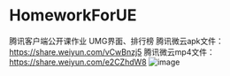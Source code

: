 # HomeworkForUE
腾讯客户端公开课作业
UMG界面、排行榜
腾讯微云apk文件：https://share.weiyun.com/vCwBnzj5
腾讯微云mp4文件：https://share.weiyun.com/e2CZhdW8
![image](https://github.com/mikasa1x/HomeworkForUE/blob/main/%E8%85%BE%E8%AE%AF%E5%AE%A2%E6%88%B7%E7%AB%AF%E5%85%AC%E5%BC%80%E8%AF%BEDemo.gif)
